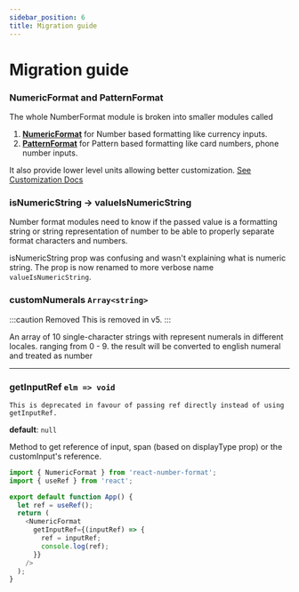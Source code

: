 ```yaml
---
sidebar_position: 6
title: Migration guide
---
```


# Migration guide

### NumericFormat and PatternFormat

The whole NumberFormat module is broken into smaller modules called

1. [**NumericFormat**](/docs/numeric_format) for Number based formatting like currency inputs.
2. [**PatternFormat**](/docs/pattern_format) for Pattern based formatting like card numbers, phone number inputs.

It also provide lower level units allowing better customization. [See Customization Docs](/docs/customization)

### isNumericString -> valueIsNumericString

Number format modules need to know if the passed value is a formatting string or string representation of number to be able to properly separate format characters and numbers.

isNumericString prop was confusing and wasn't explaining what is numeric string. The prop is now renamed to more verbose name `valueIsNumericString`.

### customNumerals `Array<string>`

:::caution Removed
This is removed in v5.
:::

An array of 10 single-character strings with represent numerals in different locales. ranging from 0 - 9. the result will be converted to english numeral and treated as number

---

### getInputRef `elm => void`

```warning Deprecated
This is deprecated in favour of passing ref directly instead of using getInputRef.
```

**default**: `null`

Method to get reference of input, span (based on displayType prop) or the customInput's reference.

```js
import { NumericFormat } from 'react-number-format';
import { useRef } from 'react';

export default function App() {
  let ref = useRef();
  return (
    <NumericFormat
      getInputRef={(inputRef) => {
        ref = inputRef;
        console.log(ref);
      }}
    />
  );
}
```
